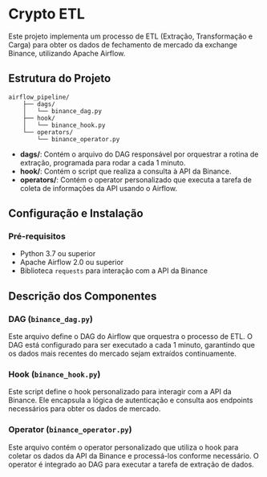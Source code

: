 
# Crypto ETL

Este projeto implementa um processo de ETL (Extração, Transformação e Carga) para obter os dados de fechamento de mercado da exchange Binance, utilizando Apache Airflow. 

## Estrutura do Projeto

```plaintext
airflow_pipeline/
    ├── dags/
    │   └── binance_dag.py
    ├── hook/
    │   └── binance_hook.py
    └── operators/
        └── binance_operator.py
```

- **dags/**: Contém o arquivo do DAG responsável por orquestrar a rotina de extração, programada para rodar a cada 1 minuto.
- **hook/**: Contém o script que realiza a consulta à API da Binance.
- **operators/**: Contém o operator personalizado que executa a tarefa de coleta de informações da API usando o Airflow.

## Configuração e Instalação

### Pré-requisitos

- Python 3.7 ou superior
- Apache Airflow 2.0 ou superior
- Biblioteca `requests` para interação com a API da Binance

## Descrição dos Componentes

### DAG (`binance_dag.py`)

Este arquivo define o DAG do Airflow que orquestra o processo de ETL. O DAG está configurado para ser executado a cada 1 minuto, garantindo que os dados mais recentes do mercado sejam extraídos continuamente.

### Hook (`binance_hook.py`)

Este script define o hook personalizado para interagir com a API da Binance. Ele encapsula a lógica de autenticação e consulta aos endpoints necessários para obter os dados de mercado.

### Operator (`binance_operator.py`)

Este arquivo contém o operator personalizado que utiliza o hook para coletar os dados da API da Binance e processá-los conforme necessário. O operator é integrado ao DAG para executar a tarefa de extração de dados.